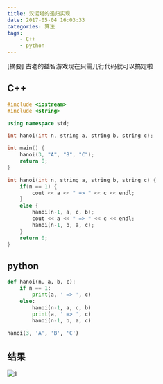 ```yaml
---
title: 汉诺塔的递归实现
date: 2017-05-04 16:03:33
categories: 算法
tags: 
    - C++
    - python
---
```


[摘要] 古老的益智游戏现在只需几行代码就可以搞定啦

## C++

``` C++
#include <iostream>
#include <string>

using namespace std;

int hanoi(int n, string a, string b, string c);

int main() {
	hanoi(3, "A", "B", "C");
	return 0;
}

int hanoi(int n, string a, string b, string c) {
	if(n == 1) {
		cout << a << " => " << c << endl;
	}
	else {
		hanoi(n-1, a, c, b);
		cout << a << " => " << c << endl;
		hanoi(n-1, b, a, c);
	}
	return 0;
}

```

## python

``` python
def hanoi(n, a, b, c):
    if n == 1:
        print(a, ' => ', c)
    else:
        hanoi(n-1, a, c, b)
        print(a, ' => ', c)
        hanoi(n-1, b, a, c)
        
hanoi(3, 'A', 'B', 'C')
```

## 结果
![1](hanoi.png)

